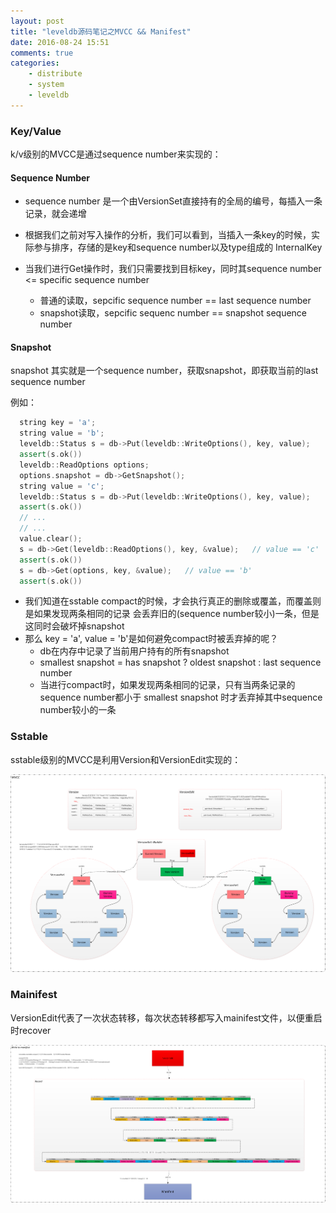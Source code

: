 ```yaml
---
layout: post
title: "leveldb源码笔记之MVCC && Manifest"
date: 2016-08-24 15:51
comments: true
categories: 
    - distribute
    - system
    - leveldb
---
```

### Key/Value
k/v级别的MVCC是通过sequence number来实现的：

#### Sequence Number
- sequence number 是一个由VersionSet直接持有的全局的编号，每插入一条记录，就会递增


- 根据我们之前对写入操作的分析，我们可以看到，当插入一条key的时候，实际参与排序，存储的是key和sequence number以及type组成的
InternalKey


- 当我们进行Get操作时，我们只需要找到目标key，同时其sequence number <= specific sequence number
  - 普通的读取，sepcific sequence number == last sequence number
  - snapshot读取，sepcific sequenc number == snapshot sequence number

#### Snapshot
snapshot 其实就是一个sequence number，获取snapshot，即获取当前的last sequence number

例如：
``` cpp
  string key = 'a';
  string value = 'b';
  leveldb::Status s = db->Put(leveldb::WriteOptions(), key, value);
  assert(s.ok())
  leveldb::ReadOptions options;
  options.snapshot = db->GetSnapshot();
  string value = 'c';
  leveldb::Status s = db->Put(leveldb::WriteOptions(), key, value);
  assert(s.ok())
  // ...
  // ...
  value.clear();
  s = db->Get(leveldb::ReadOptions(), key, &value);   // value == 'c'
  assert(s.ok())
  s = db->Get(options, key, &value);   // value == 'b'
  assert(s.ok())
```

- 我们知道在sstable compact的时候，才会执行真正的删除或覆盖，而覆盖则是如果发现两条相同的记录
会丢弃旧的(sequence number较小)一条，但是这同时会破坏掉snapshot
- 那么 key = 'a', value = 'b'是如何避免compact时被丢弃掉的呢？
  - db在内存中记录了当前用户持有的所有snapshot
  - smallest snapshot = has snapshot ? oldest snapshot : last sequence number
  - 当进行compact时，如果发现两条相同的记录，只有当两条记录的sequence number都小于 smallest snapshot 时才丢弃掉其中sequence number较小的一条

### Sstable
sstable级别的MVCC是利用Version和VersionEdit实现的：

![](/images/blog_images/leveldb/mvcc.png)

### Mainifest
VersionEdit代表了一次状态转移，每次状态转移都写入mainifest文件，以便重启时recover

![](/images/blog_images/leveldb/write_a_manifest.png)
